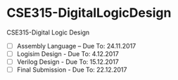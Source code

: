 # CSE315-DigitalLogicDesign
CSE315-Digital Logic Design


- [ ]  Assembly Language – Due To: 24.11.2017
- [ ]  Logisim Design - Due To: 4.12.2017
- [ ]  Verilog Design - Due To: 15.12.2017
- [ ]  Final Submission - Due To: 22.12.2017
